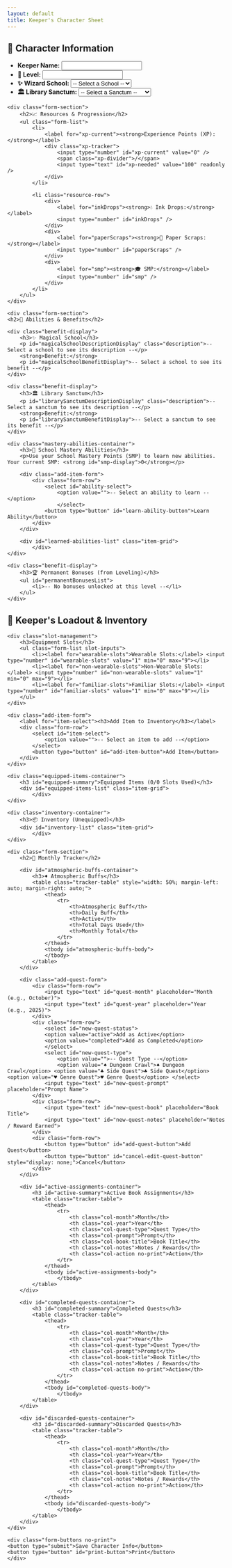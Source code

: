 ```yaml
---
layout: default
title: Keeper's Character Sheet
---
```


<link rel="stylesheet" href="{{ site.baseurl }}/assets/css/character-sheet.css">

<form id="character-sheet">
    <div class="form-section">
        <h2>👤 Character Information</h2>
        <ul class="form-list">
            <li><label for="keeperName"><strong>Keeper Name:</strong></label> <input type="text" id="keeperName" /></li>
            <li><label for="level"><strong>🌟 Level:</strong></label> <input type="number" id="level" /></li>
            <li>
                <label for="wizardSchool"><strong>✨ Wizard School:</strong></label>
                <select id="wizardSchool">
                    <option value="">-- Select a School --</option>
                    <option value="Abjuration">Abjuration</option> <option value="Divination">Divination</option> <option value="Evocation">Evocation</option> <option value="Enchantment">Enchantment</option> <option value="Conjuration">Conjuration</option> <option value="Transmutation">Transmutation</option> </select>
            </li>
            <li>
                <label for="librarySanctum"><strong>🏛️ Library Sanctum:</strong></label>
                <select id="librarySanctum">
                    <option value="">-- Select a Sanctum --</option>
                    <option value="The Spire of Whispers">The Spire of Whispers</option> <option value="The Verdant Athenaeum">The Verdant Athenaeum</option> <option value="The Sunken Archives">The Sunken Archives</option> </select>
            </li>
        </ul>
    </div>

    <div class="form-section">
        <h2>📈 Resources & Progression</h2>
        <ul class="form-list">
            <li>
                <label for="xp-current"><strong>Experience Points (XP):</strong></label>
                <div class="xp-tracker">
                    <input type="number" id="xp-current" value="0" />
                    <span class="xp-divider">/</span>
                    <input type="text" id="xp-needed" value="100" readonly />
                </div>
            </li>

            <li class="resource-row">
                <div>
                    <label for="inkDrops"><strong>💧 Ink Drops:</strong></label>
                    <input type="number" id="inkDrops" />
                </div>
                <div>
                    <label for="paperScraps"><strong>📄 Paper Scraps:</strong></label>
                    <input type="number" id="paperScraps" />
                </div>
                <div>
                    <label for="smp"><strong>🎓 SMP:</strong></label>
                    <input type="number" id="smp" />
                </div>
            </li>
        </ul>
    </div>

    <div class="form-section">
    <h2>🔮 Abilities & Benefits</h2>

    <div class="benefit-display">
        <h3>✨ Magical School</h3>
        <p id="magicalSchoolDescriptionDisplay" class="description">-- Select a school to see its description --</p>
        <strong>Benefit:</strong>
        <p id="magicalSchoolBenefitDisplay">-- Select a school to see its benefit --</p>
    </div>

    <div class="benefit-display">
        <h3>🏛️ Library Sanctum</h3>
        <p id="librarySanctumDescriptionDisplay" class="description">-- Select a sanctum to see its description --</p>
        <strong>Benefit:</strong>
        <p id="librarySanctumBenefitDisplay">-- Select a sanctum to see its benefit --</p>
    </div>

    <div class="mastery-abilities-container">
        <h3>🧙 School Mastery Abilities</h3>
        <p>Use your School Mastery Points (SMP) to learn new abilities. Your current SMP: <strong id="smp-display">0</strong></p>
        
        <div class="add-item-form">
            <div class="form-row">
                <select id="ability-select">
                    <option value="">-- Select an ability to learn --</option>
                    </select>
                <button type="button" id="learn-ability-button">Learn Ability</button>
            </div>
        </div>

        <div id="learned-abilities-list" class="item-grid">
            </div>
    </div>

    <div class="benefit-display">
        <h3>🏆 Permanent Bonuses (from Leveling)</h3>
        <ul id="permanentBonusesList">
            <li>-- No bonuses unlocked at this level --</li>
        </ul>
    </div>
</div>
    
<div class="form-section">
    <h2>🎒 Keeper's Loadout & Inventory</h2>

    <div class="slot-management">
        <h3>Equipment Slots</h3>
        <ul class="form-list slot-inputs">
            <li><label for="wearable-slots">Wearable Slots:</label> <input type="number" id="wearable-slots" value="1" min="0" max="9"></li>
            <li><label for="non-wearable-slots">Non-Wearable Slots:</label> <input type="number" id="non-wearable-slots" value="1" min="0" max="9"></li>
            <li><label for="familiar-slots">Familiar Slots:</label> <input type="number" id="familiar-slots" value="1" min="0" max="9"></li>
        </ul>
    </div>

    <div class="add-item-form">
        <label for="item-select"><h3>Add Item to Inventory</h3></label>
        <div class="form-row">
            <select id="item-select">
                <option value="">-- Select an item to add --</option>
            </select>
            <button type="button" id="add-item-button">Add Item</button>
        </div>
    </div>

    <div class="equipped-items-container">
        <h3 id="equipped-summary">Equipped Items (0/0 Slots Used)</h3>
        <div id="equipped-items-list" class="item-grid">
            </div>
    </div>

    <div class="inventory-container">
        <h3>📦 Inventory (Unequipped)</h3>
        <div id="inventory-list" class="item-grid">
            </div>
    </div>
</div>

    <div class="form-section">
        <h2>📅 Monthly Tracker</h2>

        <div id="atmospheric-buffs-container">
            <h3>♦️ Atmospheric Buffs</h3>
            <table class="tracker-table" style="width: 50%; margin-left: auto; margin-right: auto;">
                <thead>
                    <tr>
                        <th>Atmospheric Buff</th>
                        <th>Daily Buff</th>
                        <th>Active</th>
                        <th>Total Days Used</th>
                        <th>Monthly Total</th>
                    </tr>
                </thead>
                <tbody id="atmospheric-buffs-body">
                </tbody>
            </table>
        </div>

        <div class="add-quest-form">
            <div class="form-row">
                <input type="text" id="quest-month" placeholder="Month (e.g., October)">
                <input type="text" id="quest-year" placeholder="Year (e.g., 2025)">
            </div>
            <div class="form-row">
                <select id="new-quest-status">
                <option value="active">Add as Active</option>
                <option value="completed">Add as Completed</option>
                </select>
                <select id="new-quest-type">
                    <option value="">-- Quest Type --</option>
                    <option value="♠ Dungeon Crawl">♠ Dungeon Crawl</option> <option value="♣ Side Quest">♣ Side Quest</option> <option value="♥ Genre Quest">♥ Genre Quest</option> </select>
                <input type="text" id="new-quest-prompt" placeholder="Prompt Name">
            </div>
            <div class="form-row">
                <input type="text" id="new-quest-book" placeholder="Book Title">
                <input type="text" id="new-quest-notes" placeholder="Notes / Reward Earned">
            </div>
            <div class="form-row">
                <button type="button" id="add-quest-button">Add Quest</button>
                <button type="button" id="cancel-edit-quest-button" style="display: none;">Cancel</button>
            </div>
        </div>

        <div id="active-assignments-container">
            <h3 id="active-summary">Active Book Assignments</h3>
            <table class="tracker-table">
                <thead>
                    <tr>
                        <th class="col-month">Month</th>
                        <th class="col-year">Year</th>
                        <th class="col-quest-type">Quest Type</th>
                        <th class="col-prompt">Prompt</th>
                        <th class="col-book-title">Book Title</th>
                        <th class="col-notes">Notes / Rewards</th>
                        <th class="col-action no-print">Action</th>
                    </tr>
                </thead>
                <tbody id="active-assignments-body">
                    </tbody>
            </table>
        </div>

        <div id="completed-quests-container">
            <h3 id="completed-summary">Completed Quests</h3>
            <table class="tracker-table">
                <thead>
                    <tr>
                        <th class="col-month">Month</th>
                        <th class="col-year">Year</th>
                        <th class="col-quest-type">Quest Type</th>
                        <th class="col-prompt">Prompt</th>
                        <th class="col-book-title">Book Title</th>
                        <th class="col-notes">Notes / Rewards</th>
                        <th class="col-action no-print">Action</th>
                    </tr>
                </thead>
                <tbody id="completed-quests-body">
                    </tbody>
            </table>
        </div>

        <div id="discarded-quests-container">
            <h3 id="discarded-summary">Discarded Quests</h3>
            <table class="tracker-table">
                <thead>
                    <tr>
                        <th class="col-month">Month</th>
                        <th class="col-year">Year</th>
                        <th class="col-quest-type">Quest Type</th>
                        <th class="col-prompt">Prompt</th>
                        <th class="col-book-title">Book Title</th>
                        <th class="col-notes">Notes / Rewards</th>
                        <th class="col-action no-print">Action</th>
                    </tr>
                </thead>
                <tbody id="discarded-quests-body">
                    </tbody>
            </table>
        </div>
    </div>

    <div class="form-buttons no-print">
    <button type="submit">Save Character Info</button>
    <button type="button" id="print-button">Print</button>
    </div>
</form>